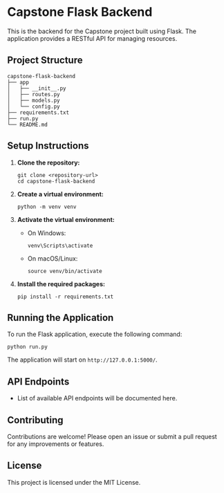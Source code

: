 # Capstone Flask Backend

This is the backend for the Capstone project built using Flask. The application provides a RESTful API for managing resources.

## Project Structure

```
capstone-flask-backend
├── app
│   ├── __init__.py
│   ├── routes.py
│   ├── models.py
│   └── config.py
├── requirements.txt
├── run.py
└── README.md
```

## Setup Instructions

1. **Clone the repository:**
   ```
   git clone <repository-url>
   cd capstone-flask-backend
   ```

2. **Create a virtual environment:**
   ```
   python -m venv venv
   ```

3. **Activate the virtual environment:**
   - On Windows:
     ```
     venv\Scripts\activate
     ```
   - On macOS/Linux:
     ```
     source venv/bin/activate
     ```

4. **Install the required packages:**
   ```
   pip install -r requirements.txt
   ```

## Running the Application

To run the Flask application, execute the following command:

```
python run.py
```

The application will start on `http://127.0.0.1:5000/`.

## API Endpoints

- List of available API endpoints will be documented here.

## Contributing

Contributions are welcome! Please open an issue or submit a pull request for any improvements or features.

## License

This project is licensed under the MIT License.